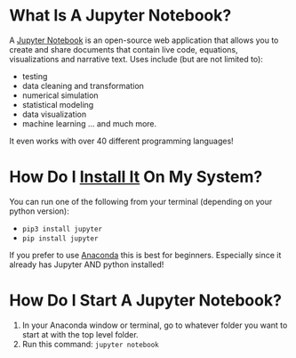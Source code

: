 # What Is A Jupyter Notebook?

A [Jupyter Notebook](https://jupyter.org/) is an open-source web application that allows you to create and share documents that contain live code, equations, visualizations and narrative text. Uses include (but are not limited to):
- testing
- data cleaning and transformation
- numerical simulation
- statistical modeling
- data visualization
- machine learning
... and much more.

It even works with over 40 different programming languages!

# How Do I [Install It](https://jupyter.org/install.html) On My System?

You can run one of the following from your terminal (depending on your python version):
- `pip3 install jupyter`
- `pip install jupyter`

If you prefer to use [Anaconda](https://github.com/ProsperousHeart/cheatsheets/blob/master/Tools/Anaconda.md) this is best for beginners. Especially since it already has Jupyter AND python installed!

# How Do I Start A Jupyter Notebook?

1. In your Anaconda window or terminal, go to whatever folder you want to start at with the top level folder.
2. Run this command:  `jupyter notebook`
